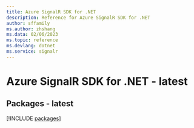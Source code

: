```yaml
---
title: Azure SignalR SDK for .NET
description: Reference for Azure SignalR SDK for .NET
author: sffamily
ms.author: zhshang
ms.data: 02/06/2023
ms.topic: reference
ms.devlang: dotnet
ms.service: signalr
---
```

# Azure SignalR SDK for .NET - latest
## Packages - latest
[!INCLUDE [packages](signalr-index.md)]